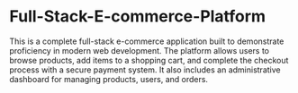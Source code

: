 # Full-Stack-E-commerce-Platform
This is a complete full-stack e-commerce application built to demonstrate proficiency in modern web development. The platform allows users to browse products, add items to a shopping cart, and complete the checkout process with a secure payment system. It also includes an administrative dashboard for managing products, users, and orders.

